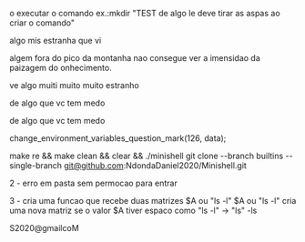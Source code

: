 o executar o comando
ex.:mkdir "TEST de algo le deve tirar as aspas ao criar o comando"

algo mis estranha que vi

algem fora do pico da montanha nao consegue ver a imensidao da paizagem do onhecimento.

ve algo muiti muito muito estranho

de algo que vc tem medo

de algo que vc tem medo

change_environment_variables_question_mark(126, data);

make re && make clean && clear && ./minishell
git clone --branch builtins --single-branch git@github.com:NdondaDaniel2020/Minishell.git




2 - erro em pasta sem permocao para entrar

3 - cria uma funcao que recebe duas matrizes $A ou "ls -l"
$A ou "ls -l"
cria uma nova matriz
se o valor $A tiver espaco como "ls -l" -> "ls" -ls



S2020@gmailcoM
